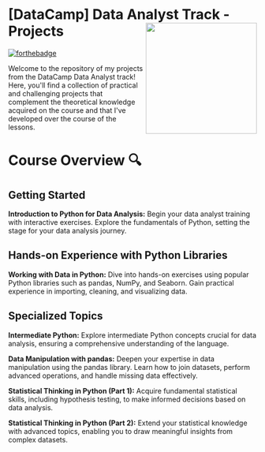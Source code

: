 # [DataCamp] Data Analyst Track - Projects  <img align="right" height="225" src="https://media0.giphy.com/media/AynUwd5uKhIevEWx54/giphy.gif?cid=6c09b952eldgm9ircn5m2whtcy860cylvmtyww8huuk3mafu&ep=v1_internal_gif_by_id&rid=giphy.gif&ct=s"/>

[![forthebadge](https://forthebadge.com/images/badges/made-with-python.svg)](https://forthebadge.com)

Welcome to the repository of my projects from the DataCamp Data Analyst track! Here, you'll find a collection of practical and challenging projects that complement the theoretical knowledge acquired on the course and that I've developed over the course of the lessons.

# Course Overview 🔍
## Getting Started
**Introduction to Python for Data Analysis:** Begin your data analyst training with interactive exercises. Explore the fundamentals of Python, setting the stage for your data analysis journey.

## Hands-on Experience with Python Libraries
**Working with Data in Python:** Dive into hands-on exercises using popular Python libraries such as pandas, NumPy, and Seaborn. Gain practical experience in importing, cleaning, and visualizing data.

## Specialized Topics
**Intermediate Python:** Explore intermediate Python concepts crucial for data analysis, ensuring a comprehensive understanding of the language.

**Data Manipulation with pandas:** Deepen your expertise in data manipulation using the pandas library. Learn how to join datasets, perform advanced operations, and handle missing data effectively.

**Statistical Thinking in Python (Part 1):** Acquire fundamental statistical skills, including hypothesis testing, to make informed decisions based on data analysis.

**Statistical Thinking in Python (Part 2):** Extend your statistical knowledge with advanced topics, enabling you to draw meaningful insights from complex datasets.
